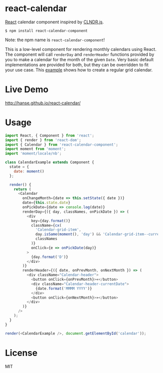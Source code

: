 # react-calendar

[React](http://facebook.github.io/react/) calendar component inspired by
[CLNDR.js](http://kylestetz.github.io/CLNDR/).

```
$ npm install react-calendar-component
```

Note: the npm name is `react-calendar-component`!

This is a low-level component for rendering monthly calendars using React. The
component will call `renderDay` and `renderHeader` functions provided by you to
make a calendar for the month of the given `Date`. Very basic default
implementations are provided for both, but they can be overridden to fit your
use case. This
[example](https://github.com/Hanse/react-calendar/tree/master/examples/basic)
shows how to create a regular grid calendar.

# Live Demo

http://hanse.github.io/react-calendar/

# Usage

```js
import React, { Component } from 'react';
import { render } from 'react-dom';
import { Calendar } from 'react-calendar-component';
import moment from 'moment';
import 'moment/locale/nb';

class CalendarExample extends Component {
  state = {
    date: moment()
  };

  render() {
    return (
      <Calendar
        onChangeMonth={date => this.setState({ date })}
        date={this.state.date}
        onPickDate={date => console.log(date)}
        renderDay={({ day, classNames, onPickDate }) => (
          <div
            key={day.format()}
            className={cx(
              'Calendar-grid-item',
              day.isSame(moment(), 'day') && 'Calendar-grid-item--current',
              classNames
            )}
            onClick={e => onPickDate(day)}
          >
            {day.format('D')}
          </div>
        )}
        renderHeader={({ date, onPrevMonth, onNextMonth }) => (
          <div className="Calendar-header">
            <button onClick={onPrevMonth}>«</button>
            <div className="Calendar-header-currentDate">
              {date.format('MMMM YYYY')}
            </div>
            <button onClick={onNextMonth}>»</button>
          </div>
        )}
      />
    );
  }
}

render(<CalendarExample />, document.getElementById('calendar'));
```

# License

MIT
